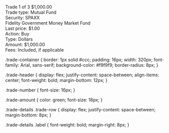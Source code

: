<div class="trade-container">
  <div class="trade-header">
    <span class="trade-number">Trade 1 of 3</span>
    <span class="trade-amount">$1,000.00</span>
  </div>
  
  <div class="trade-details">
    <div class="trade-row"><span class="label">Trade type:</span> <span>Mutual Fund</span></div>
    <div class="trade-row"><span class="label">Security:</span> <span>SPAXX<br>Fidelity Government Money Market Fund</span></div>
    <div class="trade-row"><span class="label">Last price:</span> <span>$1.00</span></div>
    <div class="trade-row"><span class="label">Action:</span> <span>Buy</span></div>
    <div class="trade-row"><span class="label">Type:</span> <span>Dollars</span></div>
    <div class="trade-row"><span class="label">Amount:</span> <span>$1,000.00</span></div>
    <div class="trade-row"><span class="label">Fees:</span> <span>Included, if applicable</span></div>
  </div>
</div>

.trade-container {
  border: 1px solid #ccc;
  padding: 16px;
  width: 320px;
  font-family: Arial, sans-serif;
  background-color: #f9f9f9;
  border-radius: 8px;
}

.trade-header {
  display: flex;
  justify-content: space-between;
  align-items: center;
  font-weight: bold;
  margin-bottom: 12px;
}

.trade-number {
  font-size: 16px;
}

.trade-amount {
  color: green;
  font-size: 18px;
}

.trade-details .trade-row {
  display: flex;
  justify-content: space-between;
  margin-bottom: 8px;
}

.trade-details .label {
  font-weight: bold;
  margin-right: 8px;
}
